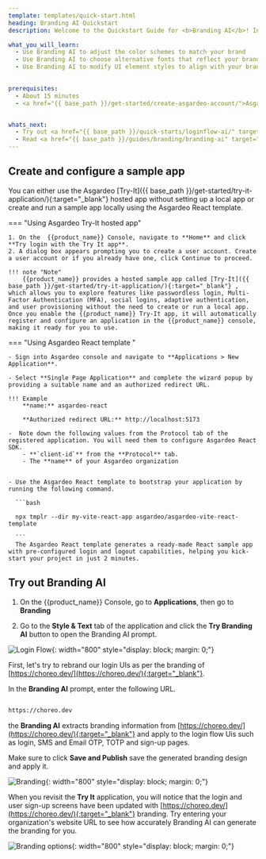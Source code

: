```yaml
---
template: templates/quick-start.html
heading: Branding AI Quickstart
description: Welcome to the Quickstart Guide for <b>Branding AI</b>! In this guide, you’ll learn how to use Branding AI to effortlessly customize login UIs to align with your organization’s branding. 

what_you_will_learn:
  - Use Branding AI to adjust the color schemes to match your brand 
  - Use Branding AI to choose alternative fonts that reflect your brand
  - Use Branding AI to modify UI element styles to align with your brand
  

prerequisites:
  - About 15 minutes
  - <a href="{{ base_path }}/get-started/create-asgardeo-account/">Asgardeo account</a>


whats_next:
  - Try out <a href="{{ base_path }}/quick-starts/loginflow-ai/" target="_blank"> Login Flow AI Quickstart </a>
  - Read <a href="{{ base_path }}/guides/branding/branding-ai" target="_blank"> product documentation </a>
---
```



## Create and configure a sample app

You can either use the Asgardeo [Try-It]({{ base_path }}/get-started/try-it-application/){:target="_blank"} hosted app without setting up a local app or create and run a sample app locally using the Asgardeo React template. 




=== "Using Asgardeo Try-It hosted app"

    1. On the  {{product_name}} Console, navigate to **Home** and click **Try login with the Try It app**.
    2. A dialog box appears prompting you to create a user account. Create a user account or if you already have one, click Continue to proceed.

    !!! note "Note"
        {{product_name}} provides a hosted sample app called [Try-It]({{ base_path }}/get-started/try-it-application/){:target="_blank"} , which allows you to explore features like passwordless login, Multi-Factor Authentication (MFA), social logins, adaptive authentication, and user provisioning without the need to create or run a local app. Once you enable the {{product_name}} Try-It app, it will automatically register and configure an application in the {{product_name}} console, making it ready for you to use.

    

=== "Using  Asgardeo React template "

    - Sign into Asgardeo console and navigate to **Applications > New Application**.

    - Select **Single Page Application** and complete the wizard popup by providing a suitable name and an authorized redirect URL.

    !!! Example
        **name:** asgardeo-react
    
        **Authorized redirect URL:** http://localhost:5173

    -  Note down the following values from the Protocol tab of the registered application. You will need them to configure Asgardeo React SDK.
        - **`client-id`** from the **Protocol** tab.
        - The **name** of your Asgardeo organization


    - Use the Asgardeo React template to bootstrap your application by running the following command.  

      ```bash

      npx tmplr --dir my-vite-react-app asgardeo/asgardeo-vite-react-template

      ```
      The Asgardeo React template generates a ready-made React sample app with pre-configured login and logout capabilities, helping you kick-start your project in just 2 minutes. 


## **Try out Branding AI** 

1.  On the {{product_name}} Console, go to **Applications**, then go to **Branding** 

2.  Go to the **Style & Text** tab of the application and click the **Try Branding AI** button to open the Branding AI prompt. 

![Login Flow]({{base_path}}/quick-starts/assets/login-and-branding-ai/img/image8.png){: width="800" style="display: block; margin: 0;"}


First, let's try to rebrand our login UIs as per the branding of [https://choreo.dev/](https://choreo.dev/){:target="_blank"}.  


In the **Branding AI** prompt, enter the following URL. 

```html

https://choreo.dev

```

the **Branding AI** extracts branding information from [https://choreo.dev/](https://choreo.dev/){:target="_blank"} and apply to the login flow Uis such as login, SMS and Email OTP, TOTP and sign-up pages. 



Make sure to click **Save and Publish** save the generated branding design and apply it. 


![Branding]({{base_path}}/quick-starts/assets/login-and-branding-ai/img/image9.png){: width="800" style="display: block; margin: 0;"}


When you revisit the **Try It** application, you will notice that the login and user sign-up screens have been updated with [https://choreo.dev/](https://choreo.dev/){:target="_blank"} branding. Try entering your organization's website URL to see how accurately Branding AI can generate the branding for you.



![Branding options]({{base_path}}/quick-starts/assets/login-and-branding-ai/img/image10.png){: width="800" style="display: block; margin: 0;"}






